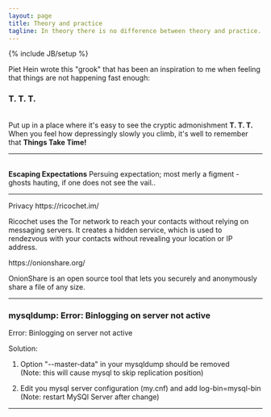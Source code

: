```yaml
---
layout: page
title: Theory and practice
tagline: In theory there is no difference between theory and practice. In practice there is.
---
```

{% include JB/setup %}

Piet Hein wrote this "grook" that has been an inspiration to me when 
feeling that things are not happening fast enough:

<h3>T. T. T.</h3>
<br>
Put up in a place
where it's easy to see
the cryptic admonishment
<b>T. T. T.</b>
<br>
When you feel how depressingly
slowly you climb,
it's well to remember that
<b>Things Take Time!</b>

<hr>
<br>
<b>Escaping Expectations</b>
Persuing expectation; most merly a figment - ghosts hauting, if one does not see the vail..

<hr>
Privacy
https://ricochet.im/
<p>Ricochet uses the Tor network to reach your contacts without relying on messaging servers. It creates a hidden service, which is used to rendezvous with your contacts without revealing your location or IP address.</p>
https://onionshare.org/
<p>OnionShare is an open source tool that lets you securely and anonymously share a file of any size.</p>

<hr>

<h3>mysqldump: Error: Binlogging on server not active</h3>

Error: Binlogging on server not active
<p>Solution:</p> 

1) Option "--master-data" in your mysqldump should be removed
<br>(Note: this will cause mysql to skip replication position)

2) Edit you mysql server configuration (my.cnf) and add log-bin=mysql-bin
<br>(Note: restart MySQl Server after change)

<hr>
